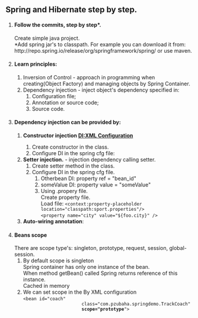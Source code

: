 <h2>Spring and Hibernate step by step.</h2>


<ol>
    <li>
        <h4>
            Follow the commits, step by step*.
        </h4>
            Create simple java project.<br>
            *Add spring jar's to classpath.
            For example you can download it from: 
            http://repo.spring.io/release/org/springframework/spring/
            or use maven.
    </li>
    <li>    <h4> Learn principles:</h4>
    <ol type ="1">
    <li>Inversion of Control - approach in programming when 
     creating(Object Factory) and managing objects by Spring Container.</li>
    <li>Dependency injection - inject object's dependency
    specified in:
     <ol>
     <li>Configuration file;
     </li>
      <li>Annotation or source code;
      </li>
      <li>Source code.
      </li>
     </ol>
     </li>
    </ol>
    </li>
    <li>
    <h4><strong>Dependency injection</strong> can be provided by:</h4>
    <ol>
    <li><strong>Constructor injection
    <a href ="">DI:XML Configuration<a></strong>
    <ol>
        <li>Create constructor in the class.</li>
        <li>Configure DI in the spring cfg file:
         </li>
        </ol>
    </li>
    <li>
    <strong>Setter injection.</strong> - injection dependency calling setter.
    <ol>
    <li>Create setter method in the class.</li>
    <li>Configure DI in the spring cfg file.
         <ol>
               <li>Otherbean DI: property ref = "bean_id"</li>
               <li>someValue DI: property value = "someValue"</li>
               <li>Using .propery file. 
                  <br>Create property file.
                  <br>Load file:
                  <code>&lt;context:property-placeholder location="classpath:sport.properties"/&gt;</code><br>
                  <code>&lt;property name="city" value="${foo.city}" /&gt;</code>
                 </li>
            </ol>
    </li>
    </ol>
        </li>
            <li><strong>Auto-wiring annotation</strong>:</li>
    </ol>
    </li>
    <li><h4>Beans scope</h4>
        There are scope type's:
        singleton, prototype, request, session, global-session.
        <ol>
            <li>By default scope is singleton<br />
            Spring container has only one instance of the bean.<br />
            When method getBean() called Spring returns reference of this instance.<br />
            Cached in memory</li>
            <li>We can set scope in the By XML configuration<br>
            <code>&lt;bean id="coach"
                      class="com.pzubaha.springdemo.TrackCoach"
                      <strong>scope="prototype</strong>"&gt;</code>
            </li>
        </ol>
    </li>
</ol>






